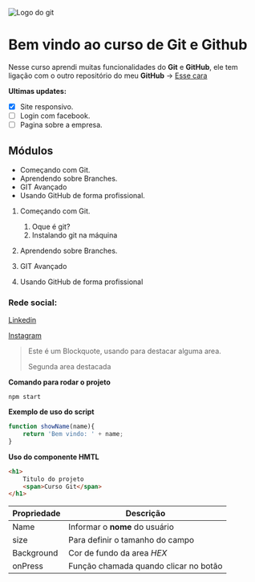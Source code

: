 ![Logo do git](https://danizavtz.com.br/content/images/size/w2000/2021/08/GitHub-Logo-650x366.png)

# Bem vindo ao curso de Git e Github #
Nesse curso aprendi muitas funcionalidades do **Git** e **GitHub**, ele tem ligação com o outro repositório do meu **GitHub** -> [Esse cara](https://github.com/canavesix/curso_github)

**Ultimas updates:**
- [x] Site responsivo.
- [ ] Login com facebook.
- [ ] Pagina sobre a empresa.

## Módulos
* Começando com Git.
* Aprendendo sobre Branches.
* GIT Avançado
* Usando GitHub de forma profissional.

1. Começando com Git.
    1. Oque é git?
    2. Instalando git na máquina

2. Aprendendo sobre Branches.
3. GIT Avançado
4. Usando GitHub de forma profissional

### Rede social:
[Linkedin](https://www.linkedin.com/in/gustavo-canavesi/)

[Instagram](https://www.instagram.com/)

>Este é um Blockquote, usando para destacar alguma area.
>
>Segunda area destacada

**Comando para rodar o projeto**
```
npm start
```

**Exemplo de uso do script**
```js
function showName(name){
    return 'Bem vindo: ' + name;
}
```

**Uso do componente HMTL**
```html
<h1>
    Titulo do projeto
    <span>Curso Git</span>
</h1>
```

Propriedade | Descrição
----------- | ---------
Name | Informar o **nome** do usuário
size | Para definir o tamanho do campo
Background | Cor de fundo da area _HEX_
onPress | Função chamada quando clicar no botão